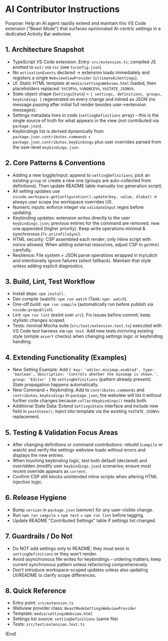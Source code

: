 # AI Contributor Instructions

Purpose: Help an AI agent rapidly extend and maintain this VS Code extension ("Beast Mode") that surfaces opinionated AI-centric settings in a dedicated Activity Bar webview.

## 1. Architecture Snapshot
- TypeScript VS Code extension. Entry: `src/extension.ts`; compiled JS emitted to `out/` via `tsc` (see `tsconfig.json`).
- No `activationEvents` declared → extension loads immediately and registers a single `WebviewViewProvider` (`ultimateAiSettings`).
- UI: Static HTML template at `media/settingsWebview.html` loaded, then placeholders replaced: `%%CSP%%`, `%%NONCE%%`, `%%STATE_JSON%%`.
- State object shape (`SettingsState`) = `{ settings, definitions, groups, keybindings }` regenerated on every change and inlined as JSON (no message passing after initial full render besides user->extension messages).
- Settings metadata lives in code (`settingDefinitions` array) – this is the single source of truth for what appears in the view (not contributed via `package.json`).
- Keybindings list is derived dynamically from `package.json.contributes.commands` + `package.json.contributes.keybindings` plus user overrides parsed from the user-level `keybindings.json`.

## 2. Core Patterns & Conventions
- Adding a new toggle/input: append to `settingDefinitions`; pick an existing `group` or create a new one (groups are auto-collected from definitions). Then update README table manually (no generation script).
- All setting updates use `vscode.workspace.getConfiguration().update(key, value, Global)` → always user scope (no workspace overrides UI).
- Numeric inputs: enforce integer via `validateInput` regex before updating.
- Keybinding updates: extension writes directly to the user `keybindings.json`; previous entries for the command are removed, new one appended (higher priority). Keep write operations minimal & synchronous (`fs.writeFileSync`).
- HTML security: CSP assembled each render; only inline script with nonce allowed. When adding external resources, adjust CSP in `getHtml` carefully.
- Resilience: File system + JSON parse operations wrapped in try/catch and intentionally ignore failures (silent fallback). Maintain that style unless adding explicit diagnostics.

## 3. Build, Lint, Test Workflow
- Install deps: `npm install`.
- Dev compile (watch): `npm run watch` (Task: `npm: watch`).
- One-off build: `npm run compile` (automatically run before publish via `vscode:prepublish`).
- Lint: `npm run lint` (eslint over `src`). Fix issues before commit; keep stylistic changes scoped.
- Tests: minimal Mocha suite (`src/test/extension.test.ts`) executed with VS Code test harness via `npm test`. Add new tests mirroring existing style (simple `assert` checks) when changing settings logic or keybinding handling.

## 4. Extending Functionality (Examples)
- New Setting Example: Add `{ key: 'editor.minimap.enabled', type: 'boolean', description: 'Controls whether the minimap is shown.', group: 'Editor' }` to `settingDefinitions` (pattern already present). State propagation happens automatically.
- New Command + Keybinding: Add to `contributes.commands` and `contributes.keybindings` in `package.json`; the webview will list it without further code changes because `collectKeybindings()` reads both.
- Additional State Data: Extend `SettingsState` interface and include new field in `postState()`; inject into template via the existing `%%STATE_JSON%%` replacement.

## 5. Testing & Validation Focus Areas
- After changing definitions or command contributions: rebuild (`compile` or watch) and verify the settings webview loads without errors and displays the new entries.
- When touching keybinding logic, test both default (declared) and overridden (modify user `keybindings.json`) scenarios; ensure most recent override appears as `current`.
- Confirm CSP still blocks unintended inline scripts when altering HTML injection logic.

## 6. Release Hygiene
- Bump `version` in `package.json` (semver) for any user-visible change.
- Run `npm run compile` + `npm test` + `npm run lint` before tagging.
- Update README "Contributed Settings" table if settings list changed.

## 7. Guardrails / Do Not
- Do NOT add settings only to README; they must exist in `settingDefinitions` or they won’t render.
- Avoid asynchronous file writes for keybindings – ordering matters; keep current synchronous pattern unless refactoring comprehensively.
- Don’t introduce workspace-scoped updates unless also updating UI/README to clarify scope differences.

## 8. Quick Reference
- Entry point: `src/extension.ts`
- Webview provider class: `BeastModeSettingsWebviewProvider`
- Template: `media/settingsWebview.html`
- Settings list source: `settingDefinitions` (same file)
- Tests: `src/test/extension.test.ts`

(End)
